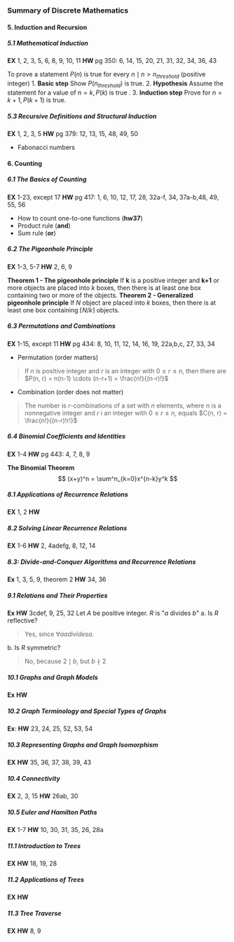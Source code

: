### Summary of Discrete Mathematics

#### 5. Induction and Recursion
##### 5.1 Mathematical Induction
**EX** 1, 2, 3, 5, 6, 8, 9, 10, 11
**HW** pg 350: 6, 14, 15, 20, 21, 31, 32, 34, 36, 43

To prove a statement $P(n)$ is true for every $n \mid n > n_{threshold}$ (positive integer)
1\. **Basic step** Show $P(n_{threshold})$ is true.
2\. **Hypothesis** Assume the statement for a value of $n=k, P(k)$ is true .
3\. **Induction step** Prove for $n=k+1, P(k+1)$ is true.

##### 5.3 Recursive Definitions and Structural Induction
**EX** 1, 2, 3, 5
**HW** pg 379: 12, 13, 15, 48, 49, 50

  * Fabonacci numbers

#### 6. Counting
##### 6.1 The Basics of Counting
**EX** 1-23, except 17
**HW** pg 417: 1, 6, 10, 12, 17, 28, 32a-f, 34, 37a-b,48, 49, 55, 56

* How to count one-to-one functions (**hw37**)
* Product rule (**and**)
* Sum rule (**or**)

##### 6.2 The Pigeonhole Principle
**EX** 1-3, 5-7
**HW** 2, 6, 9

**Theorem 1 - The pigeonhole principle**
If **k** is a positive integer and **k+1** or more objects are placed into $k$ boxes, then there is at least one box containing two or more of the objects.
**Theorem 2 - Generalized pigeonhole principle**
If $N$ object are placed into $k$ boxes, then there is at least one box containing $\lceil N/k \rceil$ objects.

##### 6.3 Permutations and Combinations
**EX** 1-15, except 11
**HW** pg 434: 8, 10, 11, 12, 14, 16, 19, 22a,b,c, 27, 33, 34

* Permutation (order matters)
> If $n$ is positive integer and $r$ is an integer with $0 \leqslant r \leqslant n$, then there are $P(n, r) = n(n-1) \cdots (n-r+1) = \frac{n!}{(n-r)!}$

* Combination (order does not matter)
> The number is $r$-combinations of a set with $n$ elements, where $n$ is a nonnegative integer and $r$ i an integer with $0 \leqslant r \leqslant n$, equals $C(n, r) = \frac{n!}{(n-r)!r!}$

##### 6.4 Binomial Coefficients and Identities
**EX** 1-4
**HW** pg 443: 4, 7, 8, 9

**The Binomial Theorem**
$$
(x+y)^n = \sum^n_{k=0}x^{n-k}y^k
$$

##### 8.1 Applications of Recurrence Relations
**EX** 1, 2
**HW**

##### 8.2 Solving Linear Recurrence Relations
**EX** 1-6
**HW** 2, 4adefg, 8, 12, 14

##### 8.3: Divide-and-Conquer Algorithms and Recurrence Relations
**Ex** 1, 3, 5, 9, theorem 2
**HW** 34, 36

##### 9.1 Relations and Their Properties
**Ex**
**HW** 3cdef, 9, 25, 32
Let $A$ be positive integer. $R$ is "$a$ divides $b$"
a. Is $R$ reflective?
> Yes, since $\forall a a divides a$.

b. Is $R$ symmetric?
>No, because $2 \mid b$, but $b \nmid 2$

##### 10.1 Graphs and Graph Models
**Ex**
**HW**

##### 10.2 Graph Terminology and Special Types of Graphs
**Ex**:
**HW** 23, 24, 25, 52, 53, 54

##### 10.3 Representing Graphs and Graph Isomorphism
**EX**
**HW** 35, 36, 37, 38, 39, 43

##### 10.4 Connectivity
**EX** 2, 3, 15
**HW** 26ab, 30

##### 10.5 Euler and Hamilton Paths
**EX** 1-7
**HW** 10, 30, 31, 35, 26, 28a

##### 11.1 Introduction to Trees
**EX**
**HW** 18, 19, 28

##### 11.2 Applications of Trees
**EX**
**HW**

##### 11.3 Tree Traverse
**EX**
**HW** 8, 9
